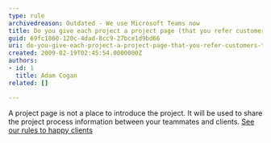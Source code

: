 ```yaml
---
type: rule
archivedreason: Outdated - We use Microsoft Teams now
title: Do you give each project a project page (that you refer customers to)?
guid: 69fc1860-120c-4dad-8cc9-27bce1d9bd66
uri: do-you-give-each-project-a-project-page-that-you-refer-customers-to
created: 2009-02-19T02:45:54.0000000Z
authors:
- id: 1
  title: Adam Cogan
related: []

---
```



A project page is not a place to introduce the project. It will be used to share the project process information between your teammates and clients. <a href="/rules-to-better-software-consultants-happy-clients">See our rules to happy clients</a> 
<br><excerpt class='endintro'></excerpt><br>
<a href="/do-you-use-a-project-portal-for-your-team-and-client"></a>​​​​


